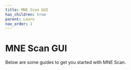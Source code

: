 ```yaml
---
title: MNE Scan GUI
has_children: true
parent: Learn
nav_order: 1
---
```

# MNE Scan GUI

Below are some guides to get you started with MNE Scan. 